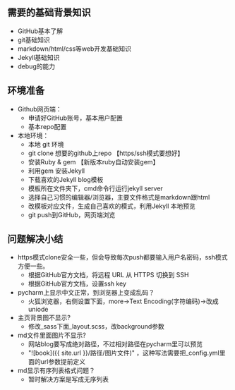## 需要的基础背景知识

- GitHub基本了解
- git基础知识
- markdown/html/css等web开发基础知识
- Jekyll基础知识
- debug的能力

## 环境准备

- Github网页端：
   * 申请好GitHub账号，基本用户配置
   * 基本repo配置
- 本地环境：
   * 本地 git 环境
   * git clone 想要的github上repo 【https/ssh模式要想好】
   * 安装Ruby & gem 【新版本ruby自动安装gem】
   * 利用gem 安装Jekyll
   * 下载喜欢的Jekyll blog模板 
   * 模板所在文件夹下，cmd命令行运行jekyll server
   * 选择自己习惯的编辑器/浏览器，主要文件格式是markdown跟html
   * 改模板对应文件，生成自己喜欢的模式，利用Jekyll 本地预览
   * git push到GitHub，网页端浏览
    
## 问题解决小结

- https模式clone安全一些，但会导致每次push都要输入用户名密码，ssh模式方便一些。
    * 根据GitHub官方文档，将远程 URL 从 HTTPS 切换到 SSH
    * 根据GitHub官方文档，设置ssh key
- pycharm上显示中文正常，到浏览器上变成乱码？
    * 火狐浏览器，右侧设置下面，more->Text Encoding(字符编码)->改成uniode
- 主页背景图不显示?
    * 修改_sass下面_layout.scss，改background参数
- md文件里面图片不显示?
    * 网站blog要写成绝对路径，不过相对路径在pycharm里可以预览
    * "\!\[book\]\(\{{ site.url }}/路径/图片文件)" ，这种写法需要把_config.yml里面的url参数提前定义
- md显示有序列表格式问题？
    * 暂时解决方案是写成无序列表




